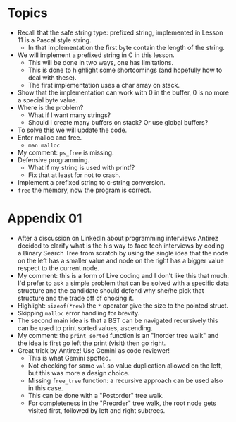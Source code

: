 # Topics

* Recall that the safe string type: prefixed string, implemented in Lesson 11
is a Pascal style string.
  * In that implementation the first byte contain the length of the string.
* We will implement a prefixed string in C in this lesson.
  * This will be done in two ways, one has limitations.
  * This is done to highlight some shortcomings (and hopefully how to
deal with these).
  * The first implementation uses a char array on stack.
* Show that the implementation can work with 0 in the buffer, 0 is no more a special
byte value.
* Where is the problem?
  * What if I want many strings?
  * Should I create many buffers on stack? Or use global buffers?
* To solve this we will update the code.
* Enter malloc and free.
  * `man malloc`
* My comment: `ps_free` is missing.
* Defensive programming.
  * What if my string is used with printf?
  * Fix that at least for not to crash.
* Implement a prefixed string to c-string conversion.
* `free` the memory, now the program is correct.

# Appendix 01
* After a discussion on LinkedIn about programming interviews Antirez decided to clarify
what is the his way to face tech interviews by coding a Binary Search Tree from scratch
by using the single idea that the node on the left has a smaller
value and node on the right has a bigger value respect to the current node.
* My comment: this is a form of Live coding and I don't like this that much.
I'd prefer to ask a simple problem that can be solved with a specific data structure and
the candidate should defend why she/he pick that structure and the trade off of chosing it.
* Highlight: `sizeof(*new)` the `*` operator give the size to the pointed struct.
* Skipping `malloc` error handling for brevity.
* The second main idea is that a BST can be navigated recursively this can be used to print
sorted values, ascending.
* My comment: the `print_sorted` function is an "Inorder tree walk" and the idea is first go left the print (visit) then go right.
* Great trick by Antirez! Use Gemini as code reviewer!
  * This is what Gemini spotted.
  * Not checking for same `val` so value duplication allowed on the left,
but this was more a design choice.
  * Missing `free_tree` function: a recursive approach can be used also in this case.
  * This can be done with a "Postorder" tree walk.
  * For completeness in the "Preorder" tree walk, the root node gets visited first, followed by left and right subtrees.
